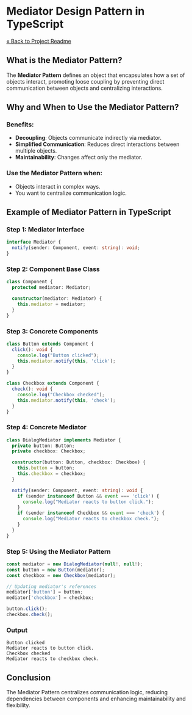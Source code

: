 # Mediator Design Pattern in TypeScript

[« Back to Project Readme](https://github.com/adamrichardturner/design-patterns/blob/main/README.md)

## What is the Mediator Pattern?

The **Mediator Pattern** defines an object that encapsulates how a set of objects interact, promoting loose coupling by preventing direct communication between objects and centralizing interactions.

## Why and When to Use the Mediator Pattern?

### Benefits:
- **Decoupling**: Objects communicate indirectly via mediator.
- **Simplified Communication**: Reduces direct interactions between multiple objects.
- **Maintainability**: Changes affect only the mediator.

### Use the Mediator Pattern when:
- Objects interact in complex ways.
- You want to centralize communication logic.

## Example of Mediator Pattern in TypeScript

### Step 1: Mediator Interface

```typescript
interface Mediator {
  notify(sender: Component, event: string): void;
}
```

### Step 2: Component Base Class

```typescript
class Component {
  protected mediator: Mediator;

  constructor(mediator: Mediator) {
    this.mediator = mediator;
  }
}
```

### Step 3: Concrete Components

```typescript
class Button extends Component {
  click(): void {
    console.log("Button clicked");
    this.mediator.notify(this, 'click');
  }
}

class Checkbox extends Component {
  check(): void {
    console.log("Checkbox checked");
    this.mediator.notify(this, 'check');
  }
}
```

### Step 4: Concrete Mediator

```typescript
class DialogMediator implements Mediator {
  private button: Button;
  private checkbox: Checkbox;

  constructor(button: Button, checkbox: Checkbox) {
    this.button = button;
    this.checkbox = checkbox;
  }

  notify(sender: Component, event: string): void {
    if (sender instanceof Button && event === 'click') {
      console.log("Mediator reacts to button click.");
    }
    if (sender instanceof Checkbox && event === 'check') {
      console.log("Mediator reacts to checkbox check.");
    }
  }
}
```

### Step 5: Using the Mediator Pattern

```typescript
const mediator = new DialogMediator(null!, null!);
const button = new Button(mediator);
const checkbox = new Checkbox(mediator);

// Updating mediator's references
mediator['button'] = button;
mediator['checkbox'] = checkbox;

button.click();
checkbox.check();
```

### Output
```
Button clicked
Mediator reacts to button click.
Checkbox checked
Mediator reacts to checkbox check.
```

## Conclusion

The Mediator Pattern centralizes communication logic, reducing dependencies between components and enhancing maintainability and flexibility.
